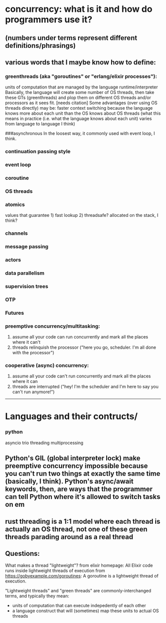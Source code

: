 # concurrency: what is it and how do programmers use it?
(numbers under terms represent different definitions/phrasings)
----------------------------
## various words that I maybe know how to define:

### greenthreads (aka "goroutines" or "erlang/elixir processes"):
units of computation that are managed by the language runtime/interpreter
Basically, the language will create some number of OS threads, then take these GTs (greenthreads) and plop them on different OS threads and/or processors as it sees fit.
[needs citation] Some advantages (over using OS threads directly) may be: faster context switching because the language knows more about each unit than the OS knows about OS threads (what this means in practice (i.e. what the language knows about each unit) varies from language to language I think)

###asynchronous
In the loosest way, it 
commonly used with event loop, I think.

### continuation passing style

### event loop

### coroutine

### OS threads

### atomics
values that guarantee 1) fast lookup 2) threadsafe? allocated on the stack, I think?

### channels

### message passing

### actors

### data parallelism

### supervision trees

### OTP

### Futures

### preemptive concurrency/multitasking:
1) assume all your code can run concurrently and mark all the places where it can't
2) threads relinquish the processor ("here you go, scheduler. I'm all done with the processor")

### cooperative (async) concurrency:
1) assume all your code can't run concurrently and mark all the places where it can
2) threads are interrupted ("hey! I'm the scheduler and I'm here to say you can't run anymore!")
----------------------------
# Languages and their contructs/
### python
asyncio
trio
threading
multiprocessing


Python's GIL (global interpreter lock) make preemptive concurrency impossible because you can't run two things at exactly the same time (basically, I think).
Python's async/await keywords, then, are ways that the programmer can tell Python where it's allowed to switch tasks on em
----------------------------
rust
threading is a 1:1 model where each thread is actually an OS thread, not one of these green threads parading around as a real thread
----------------------------

## Questions:

What makes a thread "lightweight"?
from elixir homepage: All Elixir code runs inside lightweight threads of execution
from https://gobyexample.com/goroutines: A goroutine is a lightweight thread of execution.

"Lightweight threads" and "green threads" are commonly-interchanged terms, and typically they mean:
* units of computation that can execute indepedently of each other
* a language construct that will (sometimes) map these units to actual OS threads
